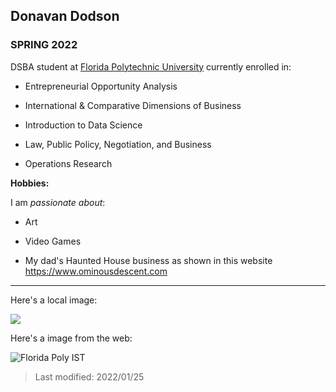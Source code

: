 ## Donavan Dodson

### SPRING 2022

DSBA student at [Florida Polytechnic University](https://www.floridapoly.edu) currently enrolled in: 

- Entrepreneurial Opportunity Analysis

- International & Comparative Dimensions of Business

- Introduction to Data Science

- Law, Public Policy, Negotiation, and Business

- Operations Research

**Hobbies:**

I am _passionate about_: 

- Art

- Video Games

- My dad's Haunted House business as shown in this website <https://www.ominousdescent.com>

***

Here's a local image: 

![](dataNetwork.jpg)

Here's a image from the web: 

![Florida Poly IST](https://floridapoly.edu/news/articles/2021/06/assets/060821-applicationsincrease.jpg)

> Last modified: 2022/01/25
